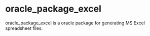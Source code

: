 # oracle_package_excel
oracle_package_excel is a oracle package for generating MS Excel spreadsheet files.
